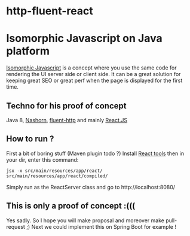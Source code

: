 http-fluent-react
=================

# Isomorphic Javascript on Java platform

[Isomorphic Javascript](http://nerds.airbnb.com/isomorphic-javascript-future-web-apps/) is a concept where you use the same code for rendering the UI server side or client side. It can be a great solution for keeping great SEO or great perf when the page is displayed for the first time.

## Techno for his proof of concept 

Java 8, [Nashorn](http://www.oracle.com/technetwork/articles/java/jf14-nashorn-2126515.html), [fluent-http](https://github.com/CodeStory/fluent-http) and mainly [React.JS](http://facebook.github.io/react/)

## How to run ?

First a bit of boring stuff (Maven plugin todo ?)
Install [React tools](https://www.npmjs.org/package/react-tools)
then in your dir, enter this command: 
```
jsx -x src/main/resources/app/react/ src/main/resources/app/react/compiled/
```

Simply run as the ReactServer class and go to http://localhost:8080/

## This is only a proof of concept :(((

Yes sadly. So I hope you will make proposal and moreover make pull-request ;)
Next we could implement this on Spring Boot for example !
